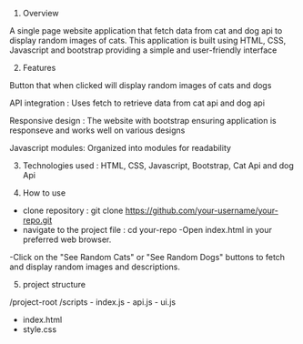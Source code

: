 1. Overview 

A single page website application that fetch data from cat and dog api to display random images of cats. This application is built using HTML, CSS, Javascript and bootstrap providing a simple and user-friendly interface

2. Features 


Button that when clicked will display random images of cats and dogs

API integration : Uses fetch to retrieve data from cat api and dog api

Responsive design : The website with bootstrap ensuring application is responseve and works well on various designs 

Javascript modules: Organized into modules for readability



3. Technologies used : HTML, CSS, Javascript, Bootstrap, Cat Api and dog Api 

4. How to use 

- clone repository : git clone https://github.com/your-username/your-repo.git
- navigate to the project file : cd your-repo
-Open index.html in your preferred web browser.

-Click on the "See Random Cats" or "See Random Dogs" buttons to fetch and display random images and descriptions.

5. project structure 

/project-root
  /scripts
    - index.js
    - api.js
    - ui.js
  - index.html
  - style.css

